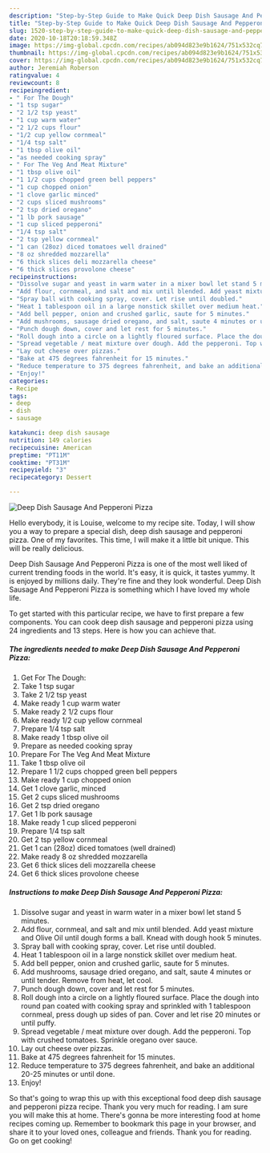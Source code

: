 ```yaml
---
description: "Step-by-Step Guide to Make Quick Deep Dish Sausage And Pepperoni Pizza"
title: "Step-by-Step Guide to Make Quick Deep Dish Sausage And Pepperoni Pizza"
slug: 1520-step-by-step-guide-to-make-quick-deep-dish-sausage-and-pepperoni-pizza
date: 2020-10-18T20:18:59.348Z
image: https://img-global.cpcdn.com/recipes/ab094d823e9b1624/751x532cq70/deep-dish-sausage-and-pepperoni-pizza-recipe-main-photo.jpg
thumbnail: https://img-global.cpcdn.com/recipes/ab094d823e9b1624/751x532cq70/deep-dish-sausage-and-pepperoni-pizza-recipe-main-photo.jpg
cover: https://img-global.cpcdn.com/recipes/ab094d823e9b1624/751x532cq70/deep-dish-sausage-and-pepperoni-pizza-recipe-main-photo.jpg
author: Jeremiah Roberson
ratingvalue: 4
reviewcount: 8
recipeingredient:
- " For The Dough"
- "1 tsp sugar"
- "2 1/2 tsp yeast"
- "1 cup warm water"
- "2 1/2 cups flour"
- "1/2 cup yellow cornmeal"
- "1/4 tsp salt"
- "1 tbsp olive oil"
- "as needed cooking spray"
- " For The Veg And Meat Mixture"
- "1 tbsp olive oil"
- "1 1/2 cups chopped green bell peppers"
- "1 cup chopped onion"
- "1 clove garlic minced"
- "2 cups sliced mushrooms"
- "2 tsp dried oregano"
- "1 lb pork sausage"
- "1 cup sliced pepperoni"
- "1/4 tsp salt"
- "2 tsp yellow cornmeal"
- "1 can (28oz) diced tomatoes well drained"
- "8 oz shredded mozzarella"
- "6 thick slices deli mozzarella cheese"
- "6 thick slices provolone cheese"
recipeinstructions:
- "Dissolve sugar and yeast in warm water in a mixer bowl let stand 5 minutes."
- "Add flour, cornmeal, and salt and mix until blended. Add yeast mixture and Olive Oil until dough forms a ball. Knead with dough hook 5 minutes."
- "Spray ball with cooking spray, cover. Let rise until doubled."
- "Heat 1 tablespoon oil in a large nonstick skillet over medium heat."
- "Add bell pepper, onion and crushed garlic, saute for 5 minutes."
- "Add mushrooms, sausage dried oregano, and salt, saute 4 minutes or until tender. Remove from heat, let cool."
- "Punch dough down, cover and let rest for 5 minutes."
- "Roll dough into a circle on a lightly floured surface. Place the dough into round pan coated with cooking spray and sprinkled with 1 tablespoon cornmeal, press dough up sides of pan. Cover and let rise 20 minutes or until puffy."
- "Spread vegetable / meat mixture over dough. Add the pepperoni. Top with crushed tomatoes. Sprinkle oregano over sauce."
- "Lay out cheese over pizzas."
- "Bake at 475 degrees fahrenheit for 15 minutes."
- "Reduce temperature to 375 degrees fahrenheit, and bake an additional 20-25 minutes or until done."
- "Enjoy!"
categories:
- Recipe
tags:
- deep
- dish
- sausage

katakunci: deep dish sausage 
nutrition: 149 calories
recipecuisine: American
preptime: "PT11M"
cooktime: "PT31M"
recipeyield: "3"
recipecategory: Dessert

---
```



![Deep Dish Sausage And Pepperoni Pizza](https://img-global.cpcdn.com/recipes/ab094d823e9b1624/751x532cq70/deep-dish-sausage-and-pepperoni-pizza-recipe-main-photo.jpg)

Hello everybody, it is Louise, welcome to my recipe site. Today, I will show you a way to prepare a special dish, deep dish sausage and pepperoni pizza. One of my favorites. This time, I will make it a little bit unique. This will be really delicious.

Deep Dish Sausage And Pepperoni Pizza is one of the most well liked of current trending foods in the world. It's easy, it is quick, it tastes yummy. It is enjoyed by millions daily. They're fine and they look wonderful. Deep Dish Sausage And Pepperoni Pizza is something which I have loved my whole life.




To get started with this particular recipe, we have to first prepare a few components. You can cook deep dish sausage and pepperoni pizza using 24 ingredients and 13 steps. Here is how you can achieve that.

<!--inarticleads1-->

##### The ingredients needed to make Deep Dish Sausage And Pepperoni Pizza:

1. Get  For The Dough:
1. Take 1 tsp sugar
1. Take 2 1/2 tsp yeast
1. Make ready 1 cup warm water
1. Make ready 2 1/2 cups flour
1. Make ready 1/2 cup yellow cornmeal
1. Prepare 1/4 tsp salt
1. Make ready 1 tbsp olive oil
1. Prepare as needed cooking spray
1. Prepare  For The Veg And Meat Mixture
1. Take 1 tbsp olive oil
1. Prepare 1 1/2 cups chopped green bell peppers
1. Make ready 1 cup chopped onion
1. Get 1 clove garlic, minced
1. Get 2 cups sliced mushrooms
1. Get 2 tsp dried oregano
1. Get 1 lb pork sausage
1. Make ready 1 cup sliced pepperoni
1. Prepare 1/4 tsp salt
1. Get 2 tsp yellow cornmeal
1. Get 1 can (28oz) diced tomatoes (well drained)
1. Make ready 8 oz shredded mozzarella
1. Get 6 thick slices deli mozzarella cheese
1. Get 6 thick slices provolone cheese




<!--inarticleads2-->

##### Instructions to make Deep Dish Sausage And Pepperoni Pizza:

1. Dissolve sugar and yeast in warm water in a mixer bowl let stand 5 minutes.
1. Add flour, cornmeal, and salt and mix until blended. Add yeast mixture and Olive Oil until dough forms a ball. Knead with dough hook 5 minutes.
1. Spray ball with cooking spray, cover. Let rise until doubled.
1. Heat 1 tablespoon oil in a large nonstick skillet over medium heat.
1. Add bell pepper, onion and crushed garlic, saute for 5 minutes.
1. Add mushrooms, sausage dried oregano, and salt, saute 4 minutes or until tender. Remove from heat, let cool.
1. Punch dough down, cover and let rest for 5 minutes.
1. Roll dough into a circle on a lightly floured surface. Place the dough into round pan coated with cooking spray and sprinkled with 1 tablespoon cornmeal, press dough up sides of pan. Cover and let rise 20 minutes or until puffy.
1. Spread vegetable / meat mixture over dough. Add the pepperoni. Top with crushed tomatoes. Sprinkle oregano over sauce.
1. Lay out cheese over pizzas.
1. Bake at 475 degrees fahrenheit for 15 minutes.
1. Reduce temperature to 375 degrees fahrenheit, and bake an additional 20-25 minutes or until done.
1. Enjoy!




So that's going to wrap this up with this exceptional food deep dish sausage and pepperoni pizza recipe. Thank you very much for reading. I am sure you will make this at home. There's gonna be more interesting food at home recipes coming up. Remember to bookmark this page in your browser, and share it to your loved ones, colleague and friends. Thank you for reading. Go on get cooking!
